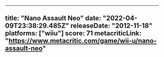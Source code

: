 
---
title: "Nano Assault Neo"
date: "2022-04-09T23:38:29.485Z"
releaseDate: "2012-11-18"
platforms: ["wiiu"]
score: 71
metacriticLink: "https://www.metacritic.com/game/wii-u/nano-assault-neo"
---
